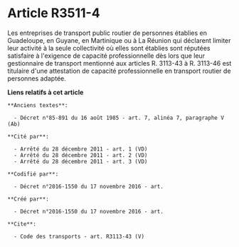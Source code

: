 # Article R3511-4

Les entreprises de transport public routier de personnes établies en Guadeloupe, en Guyane, en Martinique ou à La Réunion qui
déclarent limiter leur activité à la seule collectivité où elles sont établies sont réputées satisfaire à l'exigence de
capacité professionnelle dès lors que leur gestionnaire de transport mentionné aux articles R. 3113-43 à R. 3113-46 est
titulaire d'une attestation de capacité professionnelle en transport routier de personnes adaptée.

**Liens relatifs à cet article**

	**Anciens textes**:

	  - Décret n°85-891 du 16 août 1985 - art. 7, alinéa 7, paragraphe V (Ab)

	**Cité par**:

	  - Arrêté du 28 décembre 2011 - art. 1 (VD)
	  - Arrêté du 28 décembre 2011 - art. 2 (VD)
	  - Arrêté du 28 décembre 2011 - art. 3 (VD)

	**Codifié par**:

	  - Décret n°2016-1550 du 17 novembre 2016 - art.

	**Créé par**:

	  - Décret n°2016-1550 du 17 novembre 2016 - art.

	**Cite**:

	  - Code des transports - art. R3113-43 (V)
